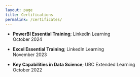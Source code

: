 ```yaml
---
layout: page
title: Certifications
permalink: /certificates/
---
```


- **PowerBI Essential Training**; LinkedIn Learning  
  October 2024

- **Excel Essential Training**; LinkedIn Learning  
  November 2023

- **Key Capabilities in Data Science**; UBC Extended Learning  
  October 2022
